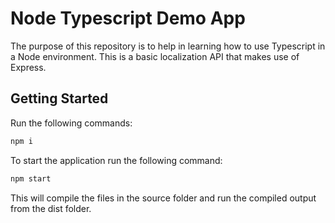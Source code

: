 # Node Typescript Demo App

The purpose of this repository is to help in learning how to use Typescript in a Node environment. This is a basic localization API that makes use of Express.

## Getting Started

Run the following commands:

```javascript
npm i
```

To start the application run the following command:

```javascript
npm start
```

This will compile the files in the source folder and run the compiled output from the dist folder.